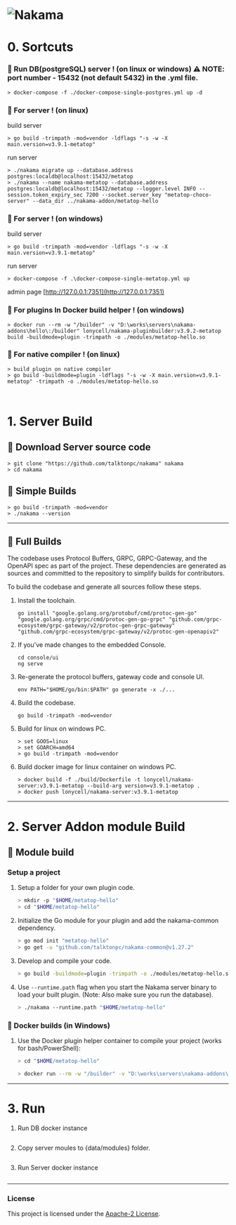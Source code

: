 ![Nakama](.github/logo.png?raw=true "Nakama logo")
========================================================================================
# 0. __Sortcuts__

### 📌 Run DB(postgreSQL) server ! (on linux or windows) ⚠️ NOTE: port number - 15432 (not default 5432) in the .yml file.
```shell
> docker-compose -f ./docker-compose-single-postgres.yml up -d
```



### 📌 For server ! (on linux)
build server
```shell
> go build -trimpath -mod=vendor -ldflags "-s -w -X main.version=v3.9.1-metatop" 
```
run server
```shell
> ./nakama migrate up --database.address postgres:localdb@localhost:15432/metatop
> ./nakama --name nakama-metatop --database.address postgres:localdb@localhost:15432/metatop --logger.level INFO --session.token_expiry_sec 7200 --socket.server_key "metatop-choco-server" --data_dir ../nakama-addon/metatop-hello
```

### 📌 For server ! (on windows)
build server
```shell
> go build -trimpath -mod=vendor -ldflags "-s -w -X main.version=v3.9.1-metatop" 
```
run server
```shell
> docker-compose -f .\docker-compose-single-metatop.yml up
```
admin page
[http://127.0.0.1:7351](http://127.0.0.1:7351)

### 📌 For plugins In Docker build helper ! (on windows)
```shell
> docker run --rm -w "/builder" -v "D:\works\servers\nakama-addons\hello\:/builder" lonycell/nakama-pluginbuilder:v3.9.2-metatop build -buildmode=plugin -trimpath -o ./modules/metatop-hello.so
```

### 📌 For native compiler ! (on linux)
```shell
> build plugin on native compiler
> go build -buildmode=plugin -ldflags "-s -w -X main.version=v3.9.1-metatop" -trimpath -o ./modules/metatop-hello.so
```

```


```

# 1. Server Build
## 📌 Download Server source code
   ```shell
   > git clone "https://github.com/talktonpc/nakama" nakama
   > cd nakama
   ```

## 📌 Simple Builds
   ```shell
   > go build -trimpath -mod=vendor
   > ./nakama --version
   ```

---
## 📌 Full Builds

The codebase uses Protocol Buffers, GRPC, GRPC-Gateway, and the OpenAPI spec as part of the project. These dependencies are generated as sources and committed to the repository to simplify builds for contributors.

To build the codebase and generate all sources follow these steps.

1. Install the toolchain.

   ```shell
   go install "google.golang.org/protobuf/cmd/protoc-gen-go" "google.golang.org/grpc/cmd/protoc-gen-go-grpc" "github.com/grpc-ecosystem/grpc-gateway/v2/protoc-gen-grpc-gateway" "github.com/grpc-ecosystem/grpc-gateway/v2/protoc-gen-openapiv2"
   ```

2. If you've made changes to the embedded Console.

    ```shell
    cd console/ui
    ng serve
    ```

3. Re-generate the protocol buffers, gateway code and console UI.

   ```shell
   env PATH="$HOME/go/bin:$PATH" go generate -x ./...
   ```

4. Build the codebase.

   ```shell
   go build -trimpath -mod=vendor
   ```

5. Build for linux on windows PC.
   ```shell
   > set GOOS=linux
   > set GOARCH=amd64
   > go build -trimpath -mod=vendor 
   ```

6. Build docker image for linux container on windows PC.
   ```shell
   > docker build -f ./build/Dockerfile -t lonycell/nakama-server:v3.9.1-metatop --build-arg version=v3.9.1-metatop .
   > docker push lonycell/nakama-server:v3.9.1-metatop
   ```
---
# 2. Server Addon module Build
## 📌 Module build
### Setup a project

1. Setup a folder for your own plugin code.

    ```bash
    > mkdir -p "$HOME/metatop-hello"
    > cd "$HOME/metatop-hello"
    ```

2. Initialize the Go module for your plugin and add the nakama-common dependency.

    ```bash
    > go mod init "metatop-hello"
    > go get -u "github.com/talktonpc/nakama-common@v1.27.2"
    ```
3. Develop and compile your code.

    ```bash
    > go build -buildmode=plugin -trimpath -o ./modules/metatop-hello.so
    ```

4. Use `--runtime.path` flag when you start the Nakama server binary to load your built plugin. (Note: Also make sure you run the database).

    ```bash
    > ./nakama --runtime.path "$HOME/metatop-hello"
    ```

 ### 📌 Docker builds (in Windows)

1. Use the Docker plugin helper container to compile your project (works for bash/PowerShell):

    ```bash
    > cd "$HOME/metatop-hello"

    > docker run --rm -w "/builder" -v "D:\works\servers\nakama-addons\hello\:/builder" lonycell/nakama-pluginbuilder:v3.9.1-metatop build -buildmode=plugin -trimpath -o ./modules/metatop-hello.so
    ```

---

# 3. Run
1. Run DB docker instance
   ```bash


   ```

2. Copy server moules to {data/modules} folder.
   ```bash

   
   ```

3. Run Server docker instance
   ```bash

   
   ```

---
### License

This project is licensed under the [Apache-2 License](https://github.com/talktonpc/nakama/blob/master/LICENSE).
